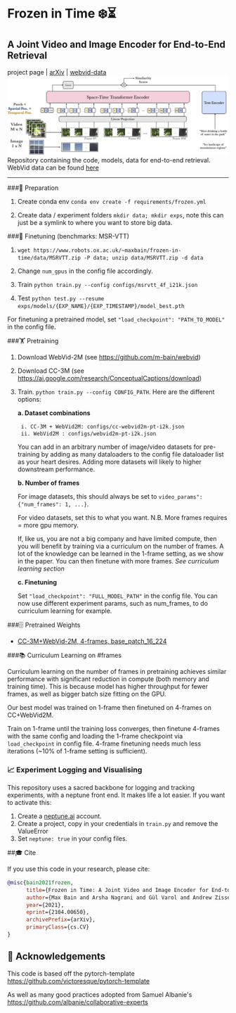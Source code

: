 # Frozen️ in Time ❄️️️️️⏳
A Joint Video and Image Encoder for End-to-End Retrieval
----
project page | [arXiv](https://arxiv.org/abs/2104.00650) | [webvid-data](https://github.com/m-bain/webvid)
![alt text](arch.jpg)
Repository containing the code, models, data for end-to-end retrieval. WebVid data can be found [here](https://m-bain.github.io/webvid-dataset/)

----
###📝 Preparation 

1. Create conda env `conda env create -f requirements/frozen.yml`

2. Create data / experiment folders `mkdir data; mkdir exps`, note this can just be a symlink to where you want to store big data.


###🔧 Finetuning (benchmarks: MSR-VTT)

1. `wget https://www.robots.ox.ac.uk/~maxbain/frozen-in-time/data/MSRVTT.zip -P data; unzip data/MSRVTT.zip -d data`

2. Change `num_gpus` in the config file accordingly. 

3. Train `python train.py --config configs/msrvtt_4f_i21k.json`

4. Test `python test.py --resume exps/models/{EXP_NAME}/{EXP_TIMESTAMP}/model_best.pth`

For finetuning a pretrained model, set `"load_checkpoint": "PATH_TO_MODEL"` in the config file.

###🏋️‍️ Pretraining

1. Download WebVid-2M (see https://github.com/m-bain/webvid)

2. Download CC-3M (see https://ai.google.com/research/ConceptualCaptions/download)

3. Train. `python train.py --config CONFIG_PATH`. Here are the different options:
    
    **a. Dataset combinations**
    
        i. CC-3M + WebVid2M: configs/cc-webvid2m-pt-i2k.json
        ii. WebVid2M : configs/webvid2m-pt-i2k.json
        
    You can add in an arbitrary number of image/video datasets for pre-training by adding as many dataloaders to the config file dataloader list as your heart desires. Adding more datasets will likely to higher downstream performance. 
    
    **b. Number of frames**
    
    For image datasets, this should always be set to `video_params": {"num_frames": 1, ...}`.
    
    For video datasets, set this to what you want.
    N.B. More frames requires = more gpu memory.
    
    If, like us, you are not a big company and have limited compute, then you will benefit by training via a curriculum on the number of frames.
    A lot of the knowledge can be learned in the 1-frame setting, as we show in the paper. You can then finetune with more frames. *See curriculum learning section*
    
    **c. Finetuning**
    
    Set `"load_checkpoint": "FULL_MODEL_PATH"` in the config file. You can now use different experiment params, such as num_frames, to do curriculum learning for example.

###🗄 Pretrained Weights

 * [CC-3M+WebVid-2M, 4-frames, base_patch_16_224](https://www.robots.ox.ac.uk/~maxbain/frozen-in-time/models/cc-webvid2m-4f_stformer_b_16_224.pth.tar)

###📚 Curriculum Learning on #frames
    
Curriculum learning on the number of frames in pretraining achieves similar performance with significant reduction in compute (both memory and training time). This is because model has higher throughput for fewer frames, as well as bigger batch size fitting  on the GPU.

Our best model was trained on 1-frame then finetuned on 4-frames on CC+WebVid2M.

Train on 1-frame until the training loss converges, then finetune 4-frames with the same config and loading the 1-frame checkpoint via `load_checkpoint` in config file. 4-frame finetuning needs much less iterations (~10% of 1-frame setting is sufficient).


###  📈 Experiment Logging and Visualising
This repository uses a sacred backbone for logging and tracking experiments, with a neptune front end. It makes life a lot easier.
If you want to activate this:
1. Create a [neptune.ai](https://neptune.ai) account.
2. Create a project, copy in your credentials in `train.py` and remove the ValueError
3. Set `neptune: true` in your config files.


##🎓 Cite

If you use this code in your research, please cite:

```bibtex
@misc{bain2021frozen,
      title={Frozen in Time: A Joint Video and Image Encoder for End-to-End Retrieval}, 
      author={Max Bain and Arsha Nagrani and Gül Varol and Andrew Zisserman},
      year={2021},
      eprint={2104.00650},
      archivePrefix={arXiv},
      primaryClass={cs.CV}
}
```


## 🙏 Acknowledgements

This code is based off the pytorch-template https://github.com/victoresque/pytorch-template

As well as many good practices adopted from Samuel Albanie's  https://github.com/albanie/collaborative-experts
